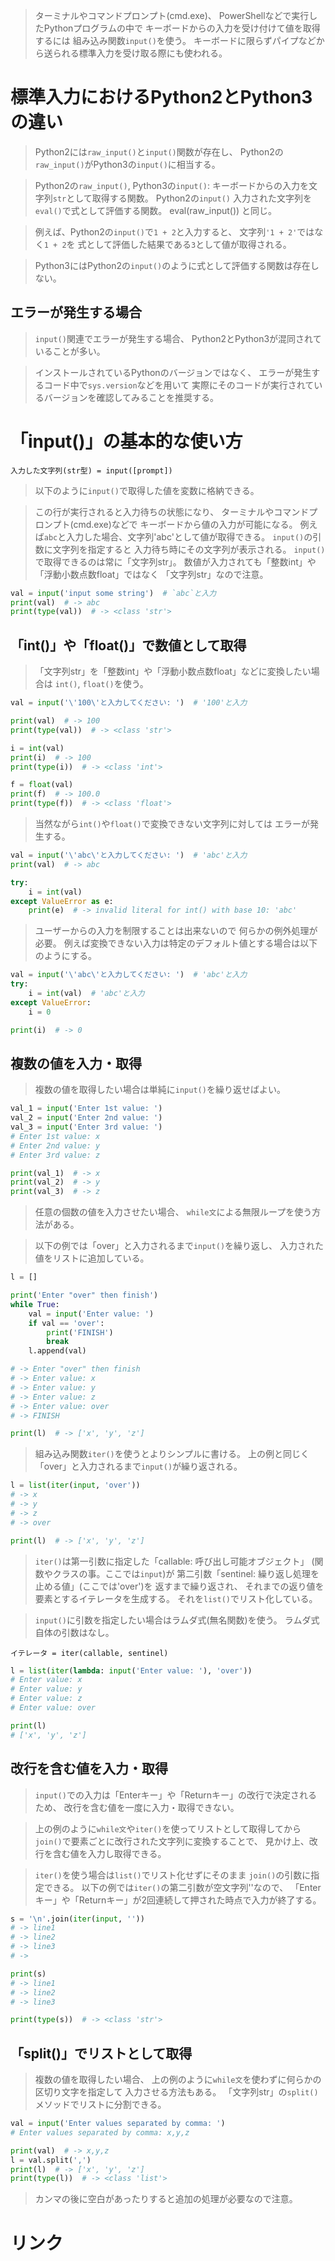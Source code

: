 > ターミナルやコマンドプロンプト(cmd.exe)、
  PowerShellなどで実行したPythonプログラムの中で
  キーボードからの入力を受け付けて値を取得するには
  組み込み関数`input()`を使う。
> キーボードに限らずパイプなどから送られる標準入力を受け取る際にも使われる。

# 標準入力におけるPython2とPython3の違い

> Python2には`raw_input()`と`input()`関数が存在し、
  Python2の`raw_input()`がPython3の`input()`に相当する。

> Python2の`raw_input()`, Python3の`input()`:
    キーボードからの入力を文字列`str`として取得する関数。
  Python2の`input()`
    入力された文字列を`eval()`で式として評価する関数。
    eval(raw_input()) と同じ。

> 例えば、Python2の`input()`で`1 + 2`と入力すると、
  文字列`'1 + 2'`ではなく`1 + 2`を
  式として評価した結果である`3`として値が取得される。

> Python3にはPython2の`input()`のように式として評価する関数は存在しない。

## エラーが発生する場合

> `input()`関連でエラーが発生する場合、
  Python2とPython3が混同されていることが多い。

> インストールされているPythonのバージョンではなく、
  エラーが発生するコード中で`sys.version`などを用いて
  実際にそのコードが実行されているバージョンを確認してみることを推奨する。

# 「input()」の基本的な使い方

`入力した文字列(str型) = input([prompt])`

> 以下のように`input()`で取得した値を変数に格納できる。

> この行が実行されると入力待ちの状態になり、
  ターミナルやコマンドプロンプト(cmd.exe)などで
  キーボードから値の入力が可能になる。
> 例えば`abc`と入力した場合、文字列'abc'として値が取得できる。
> `input()`の引数に文字列を指定すると
  入力待ち時にその文字列が表示される。
> `input()`で取得できるのは常に「文字列str」。
  数値が入力されても「整数int」や「浮動小数点数float」ではなく
  「文字列str」なので注意。

```python
val = input('input some string')  # `abc`と入力
print(val)  # -> abc
print(type(val))  # -> <class 'str'>
```

## 「int()」や「float()」で数値として取得

> 「文字列str」を「整数int」や「浮動小数点数float」などに変換したい場合は
  `int()`, `float()`を使う。

```python
val = input('\'100\'と入力してください: ')  # '100'と入力

print(val)  # -> 100
print(type(val))  # -> <class 'str'>

i = int(val)
print(i)  # -> 100
print(type(i))  # -> <class 'int'>

f = float(val)
print(f)  # -> 100.0
print(type(f))  # -> <class 'float'>
```

> 当然ながら`int()`や`float()`で変換できない文字列に対しては
  エラーが発生する。

```python
val = input('\'abc\'と入力してください: ')  # 'abc'と入力
print(val)  # -> abc

try:
    i = int(val)
except ValueError as e:
    print(e)  # -> invalid literal for int() with base 10: 'abc'
```

> ユーザーからの入力を制限することは出来ないので
  何らかの例外処理が必要。
  例えば変換できない入力は特定のデフォルト値とする場合は以下のようにする。

```python
val = input('\'abc\'と入力してください: ')  # 'abc'と入力
try:
    i = int(val)  # 'abc'と入力
except ValueError:
    i = 0

print(i)  # -> 0
```

## 複数の値を入力・取得

> 複数の値を取得したい場合は単純に`input()`を繰り返せばよい。

```python
val_1 = input('Enter 1st value: ')
val_2 = input('Enter 2nd value: ')
val_3 = input('Enter 3rd value: ')
# Enter 1st value: x
# Enter 2nd value: y
# Enter 3rd value: z

print(val_1)  # -> x
print(val_2)  # -> y
print(val_3)  # -> z
```

> 任意の個数の値を入力させたい場合、
  `while文`による無限ループを使う方法がある。

> 以下の例では「over」と入力されるまで`input()`を繰り返し、
  入力された値をリストに追加している。

```python
l = []

print('Enter "over" then finish')
while True:
    val = input('Enter value: ')
    if val == 'over':
        print('FINISH')
        break
    l.append(val)

# -> Enter "over" then finish
# -> Enter value: x
# -> Enter value: y
# -> Enter value: z
# -> Enter value: over
# -> FINISH

print(l)  # -> ['x', 'y', 'z']
```

> 組み込み関数`iter()`を使うとよりシンプルに書ける。
  上の例と同じく「over」と入力されるまで`input()`が繰り返される。

```python
l = list(iter(input, 'over'))
# -> x
# -> y
# -> z
# -> over

print(l)  # -> ['x', 'y', 'z']
```

> `iter()`は第一引数に指定した「callable: 呼び出し可能オブジェクト」
  (関数やクラスの事。ここでは`input`)が
  第二引数「sentinel: 繰り返し処理を止める値」(ここでは'over')を
  返すまで繰り返され、
  それまでの返り値を要素とするイテレータを生成する。
  それを`list()`でリスト化している。

> `input()`に引数を指定したい場合はラムダ式(無名関数)を使う。
  ラムダ式自体の引数はなし。

`イテレータ = iter(callable, sentinel)`

```python
l = list(iter(lambda: input('Enter value: '), 'over'))
# Enter value: x
# Enter value: y
# Enter value: z
# Enter value: over

print(l)
# ['x', 'y', 'z']
```

## 改行を含む値を入力・取得

> `input()`での入力は「Enterキー」や「Returnキー」の改行で決定されるため、
  改行を含む値を一度に入力・取得できない。

> 上の例のように`while文`や`iter()`を使ってリストとして取得してから
  `join()`で要素ごとに改行された文字列に変換することで、
  見かけ上、改行を含む値を入力し取得できる。

> `iter()`を使う場合は`list()`でリスト化せずにそのまま
  `join()`の引数に指定できる。
  以下の例では`iter()`の第二引数が空文字列''なので、
  「Enterキー」や「Returnキー」が2回連続して押された時点で入力が終了する。

```python
s = '\n'.join(iter(input, ''))
# -> line1
# -> line2
# -> line3
# -> 

print(s)
# -> line1
# -> line2
# -> line3

print(type(s))  # -> <class 'str'>
```

## 「split()」でリストとして取得

> 複数の値を取得したい場合、
  上の例のように`while文`を使わずに何らかの区切り文字を指定して
  入力させる方法もある。
  「文字列str」の`split()`メソッドでリストに分割できる。

```python
val = input('Enter values separated by comma: ')
# Enter values separated by comma: x,y,z

print(val)  # -> x,y,z
l = val.split(',')
print(l)  # -> ['x', 'y', 'z']
print(type(l))  # -> <class 'list'>
```

> カンマの後に空白があったりすると追加の処理が必要なので注意。

# リンク

[](https://note.nkmk.me/python-input-usage/)
